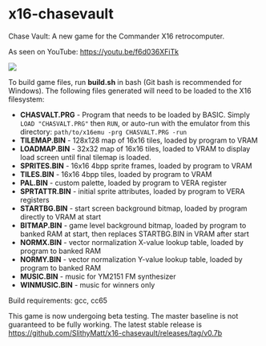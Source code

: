# x16-chasevault
Chase Vault: A new game for the Commander X16 retrocomputer.

As seen on YouTube: https://youtu.be/f6d036XFiTk

![](cv9.gif)

To build game files, run **build.sh** in bash (Git bash is recommended for Windows). The following files generated will need to be loaded to the X16 filesystem:

* **CHASVALT.PRG** - Program that needs to be loaded by BASIC.
Simply `LOAD "CHASVALT.PRG"` then `RUN`, or auto-run with the emulator from this directory: `path/to/x16emu -prg CHASVALT.PRG -run`
* **TILEMAP.BIN** - 128x128 map of 16x16 tiles, loaded by program to VRAM
* **LOADMAP.BIN** - 32x32 map of 16x16 tiles, loaded to VRAM to display load screen until final tilemap is loaded.
* **SPRITES.BIN** - 16x16 4bpp sprite frames, loaded by program to VRAM
* **TILES.BIN** - 16x16 4bpp tiles, loaded by program to VRAM
* **PAL.BIN** - custom palette, loaded by program to VERA register
* **SPRTATTR.BIN** - initial sprite attributes, loaded by program to VERA registers
* **STARTBG.BIN** - start screen background bitmap, loaded by program directly to VRAM at start
* **BITMAP.BIN** - game level background bitmap, loaded by program to banked RAM at start, then replaces STARTBG.BIN in VRAM after start
* **NORMX.BIN** - vector normalization X-value lookup table, loaded by program to banked RAM
* **NORMY.BIN** - vector normalization Y-value lookup table, loaded by program to banked RAM
* **MUSIC.BIN** - music for YM2151 FM synthesizer
* **WINMUSIC.BIN** - music for winners only

Build requirements: gcc, cc65

This game is now undergoing beta testing. The master baseline is not guaranteed to be fully working. The latest stable release is
https://github.com/SlithyMatt/x16-chasevault/releases/tag/v0.7b
